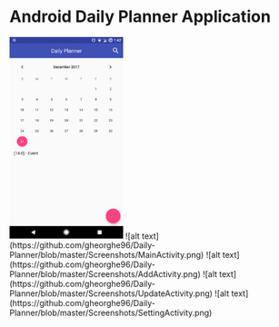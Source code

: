 # Android Daily Planner Application
<img src="https://github.com/gheorghe96/Daily-Planner/blob/master/Screenshots/MainActivity.png" width="200">
![alt text](https://github.com/gheorghe96/Daily-Planner/blob/master/Screenshots/MainActivity.png)
![alt text](https://github.com/gheorghe96/Daily-Planner/blob/master/Screenshots/AddActivity.png)
![alt text](https://github.com/gheorghe96/Daily-Planner/blob/master/Screenshots/UpdateActivity.png)
![alt text](https://github.com/gheorghe96/Daily-Planner/blob/master/Screenshots/SettingActivity.png)
